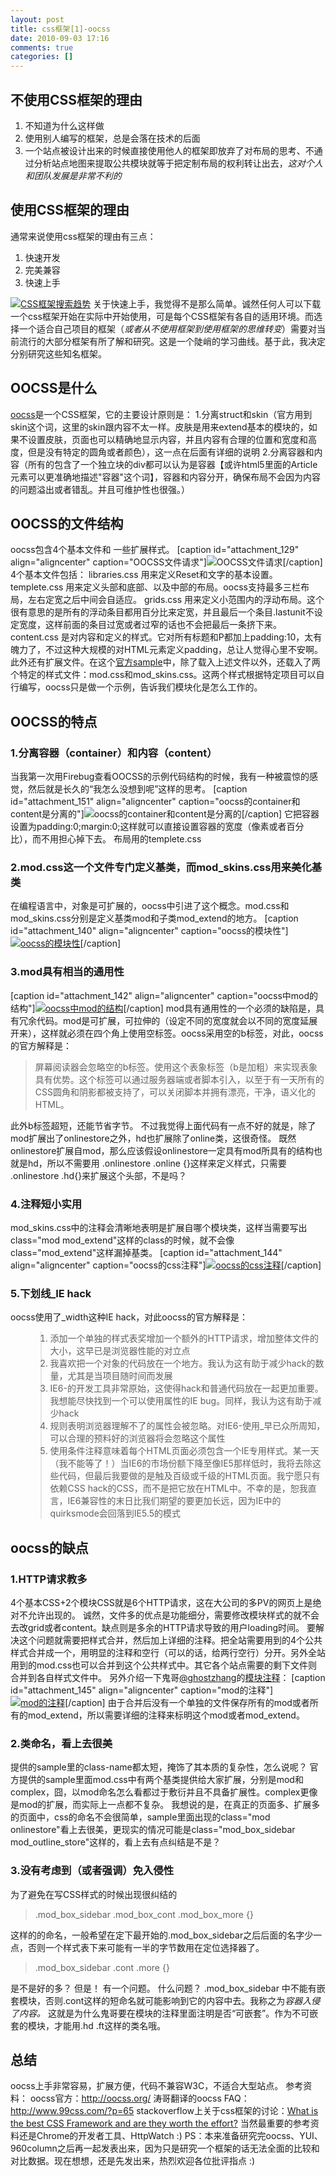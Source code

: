 ```yaml
---
layout: post
title: css框架[1]-oocss
date: 2010-09-03 17:16
comments: true
categories: []
---
```

<h2>不使用CSS框架的理由</h2>
<ol>
	<li>不知道为什么这样做</li>
	<li>使用别人编写的框架，总是会落在技术的后面</li>
	<li>一个站点被设计出来的时候直接使用他人的框架即放弃了对布局的思考、不通过分析站点地图来提取公共模块就等于把定制布局的权利转让出去，<em>这对个人和团队发展是非常不利的</em></li>
</ol>
<h2>使用CSS框架的理由</h2>
通常来说使用css框架的理由有三点：
<ol>
	<li>快速开发</li>
	<li>完美兼容</li>
	<li>快速上手</li>
</ol>

<a href="http://www.google.com/trends?q=css+framework"><img class="aligncenter size-full wp-image-125" title="CSS框架搜索趋势" src="http://yuguo.us/files/2010/08/1.png" alt="CSS框架搜索趋势"   /></a>
关于快速上手，我觉得不是那么简单。诚然任何人可以下载一个css框架开始在实际中开始使用，可是每个CSS框架有各自的适用环境。而选择一个适合自己项目的框架（<em>或者从不使用框架到使用框架的思维转变</em>）需要对当前流行的大部分框架有所了解和研究。这是一个陡峭的学习曲线。基于此，我决定分别研究这些知名框架。
<h2>OOCSS是什么</h2>
<a href="http://oocss.org/" target="_blank">oocss</a>是一个CSS框架，它的主要设计原则是：
1.分离struct和skin（官方用到skin这个词，这里的skin跟内容不太一样。皮肤是用来extend基本的模块的，如果不设置皮肤，页面也可以精确地显示内容，并且内容有合理的位置和宽度和高度，但是没有特定的圆角或者颜色），这一点在后面有详细的说明
2.分离容器和内容（所有的包含了一个独立块的div都可以认为是容器【或许html5里面的Article元素可以更准确地描述"容器"这个词】，容器和内容分开，确保布局不会因为内容的问题溢出或者错乱。并且可维护性也很强。）
<h2>OOCSS的文件结构</h2>
oocss包含4个基本文件和 一些扩展样式。
[caption id="attachment_129" align="aligncenter"  caption="OOCSS文件请求"]<img class="size-full wp-image-129" title="OOCSS文件请求" src="http://yuguo.us/files/2010/09/2010-9-1-16-56-08.png" alt="OOCSS文件请求"   />[/caption]
4个基本文件包括：
libraries.css 用来定义Reset和文字的基本设置。
templete.css 用来定义头部和底部、以及中部的布局。oocss支持最多三栏布局，左右定宽之后中间会自适应。
grids.css 用来定义小范围内的浮动布局。这个很有意思的是所有的浮动条目都用百分比来定宽，并且最后一个条目.lastunit不设定宽度，这样前面的条目过宽或者过窄的话也不会把最后一条挤下来。
content.css 是对内容和定义的样式。它对所有标题和P都加上padding:10，太有魄力了，不过这种大规模的对HTML元素定义padding，总让人觉得心里不安啊。
此外还有扩展文件。在这个<a href="http://oocss.org/velocity/exercise3.html" target="_blank">官方sample</a>中，除了载入上述文件以外，还载入了两个特定的样式文件：mod.css和mod_skins.css。这两个样式根据特定项目可以自行编写，oocss只是做一个示例，告诉我们模块化是怎么工作的。
<h2>OOCSS的特点</h2>
<h3>1.分离容器（container）和内容（content）</h3>
当我第一次用Firebug查看OOCSS的示例代码结构的时候，我有一种被震惊的感觉，然后就是长久的“我怎么没想到呢”这样的思考。
[caption id="attachment_151" align="aligncenter"  caption="oocss的container和content是分离的"]<img class="size-full wp-image-151" title="oocss的container和content是分离的" src="http://yuguo.us/files/2010/09/2010-9-1-17-18-33-copy1.png" alt="oocss的container和content是分离的"   />[/caption]
它把容器设置为padding:0;margin:0;这样就可以直接设置容器的宽度（像素或者百分比），而不用担心掉下去。
布局用的templete.css
<h3>2.mod.css这一个文件专门定义基类，而mod_skins.css用来美化基类</h3>
在编程语言中，对象是可扩展的，oocss中引进了这个概念。mod.css和mod_skins.css分别是定义基类mod和子类mod_extend的地方。
[caption id="attachment_140" align="aligncenter"  caption="oocss的模块性"]<a href="http://yuguo.us/files/2010/09/2010-9-2-20-34-591.png"><img class="size-full wp-image-140" title="oocss的模块性" src="http://yuguo.us/files/2010/09/2010-9-2-20-34-591.png" alt="oocss的模块性"   /></a>[/caption]
<h3>3.mod具有相当的通用性</h3>
[caption id="attachment_142" align="aligncenter"  caption="oocss中mod的结构"]<a href="http://yuguo.us/files/2010/09/2010-9-3-14-27-35.png"><img class="size-full wp-image-142" title="oocss中mod的结构" src="http://yuguo.us/files/2010/09/2010-9-3-14-27-35.png" alt="oocss中mod的结构"   /></a>[/caption]
mod具有通用性的一个必须的缺陷是，具有冗余代码。mod是可扩展，可拉伸的（设定不同的宽度就会以不同的宽度延展开来），这样就必须在四个角上使用空标签。oocss采用空的b标签，对此，oocss的官方解释是：
<blockquote>屏幕阅读器会忽略空的b标签。使用这个表象标签（b是加粗）来实现表象具有优势。这个标签可以通过服务器端或者脚本引入，以至于有一天所有的CSS圆角和阴影都被支持了，可以关闭脚本并拥有漂亮，干净，语义化的HTML。</blockquote>
此外b标签超短，还能节省字节。
不过我觉得上面代码有一点不好的就是，除了mod扩展出了onlinestore之外，hd也扩展除了online类，这很奇怪。
既然onlinestore扩展自mod，那么应该假设onlinestore一定具有mod所具有的结构也就是hd，所以不需要用
.onlinestore .online {}这样来定义样式，只需要
.onlinestore .hd{}来扩展这个头部，不是吗？
<h3>4.注释短小实用</h3>
mod_skins.css中的注释会清晰地表明是扩展自哪个模块类，这样当需要写出class="mod mod_extend"这样的class的时候，就不会像class="mod_extend"这样漏掉基类。
[caption id="attachment_144" align="aligncenter"  caption="oocss的css注释"]<a href="http://yuguo.us/files/2010/09/2010-9-3-15-44-111.png"><img class="size-full wp-image-144" title="oocss的css注释" src="http://yuguo.us/files/2010/09/2010-9-3-15-44-111.png" alt="oocss的css注释"   /></a>[/caption]
<h3>5.下划线_IE hack</h3>
oocss使用了_width这种IE hack，对此oocss的官方解释是：
<ol>
<blockquote>
	<li>添加一个单独的样式表奖增加一个额外的HTTP请求，增加整体文件的大小，这早已是浏览器性能的对立点</li>
	<li>我喜欢把一个对象的代码放在一个地方。我认为这有助于减少hack的数量，尤其是当项目随时间而发展</li>
	<li>IE6-的开发工具非常原始，这使得hack和普通代码放在一起更加重要。我想能尽快找到一个可以使用属性的IE bug。同样，我认为这有助于减少hack</li>
	<li>规则表明浏览器理解不了的属性会被忽略。对IE6-使用_早已众所周知，可以合理的预料好的浏览器将会忽略这个属性</li>
	<li>使用条件注释意味着每个HTML页面必须包含一个IE专用样式。某一天（我不能等了！）当IE6的市场份额下降至像IE5那样低时，我将去除这些代码，但最后我要做的是触及百级或千级的HTML页面。我宁愿只有依赖CSS hack的CSS，而不是把它放在HTML中。不幸的是，恕我直言，IE6兼容性的末日比我们期望的要更加长远，因为IE中的quirksmode会回落到IE5.5的模式</li>
</blockquote>
</ol>
<h2>oocss的缺点</h2>
<h3>1.HTTP请求教多</h3>
4个基本CSS+2个模块CSS就是6个HTTP请求，这在大公司的多PV的网页上是绝对不允许出现的。
诚然，文件多的优点是功能细分，需要修改模块样式的就不会去改grid或者content。缺点则是多余的HTTP请求导致的用户loading时间。
要解决这个问题就需要把样式合并，然后加上详细的注释。把全站需要用到的4个公共样式合并成一个，用明显的注释和空行（可以的话，给两行空行）分开。另外全站用到的mod.css也可以合并到这个公共样式中。其它各个站点需要的剩下文件则合并到各自样式文件中。
另外介绍一下鬼哥<a href="http://t.qq.com/ghostzhang">@ghostzhang</a>的<a href="http://www.cssforest.org/blog/index.php?id=168">模块注释</a>：
[caption id="attachment_145" align="aligncenter"  caption="mod的注释"]<a href="http://yuguo.us/files/2010/09/2010-9-3-16-03-10.png"><img class="size-full wp-image-145" title="mod的注释" src="http://yuguo.us/files/2010/09/2010-9-3-16-03-10.png" alt="mod的注释"   /></a>[/caption]
由于合并后没有一个单独的文件保存所有的mod或者所有的mod_extend，所以需要详细的注释来标明这个mod或者mod_extend。
<h3>2.类命名，看上去很美</h3>
提供的sample里的class-name都太短，掩饰了其本质的复杂性，怎么说呢？
官方提供的sample里面mod.css中有两个基类提供给大家扩展，分别是mod和complex，囧，以mod命名怎么看都过于敷衍并且不具备扩展性。complex更像是mod的扩展，而实际上一点都不复杂。
我想说的是，在真正的页面多、扩展多的页面中，css的命名不会很简单，sample里面出现的class="mod onlinestore"看上去很美，更现实的情况可能是class="mod_box_sidebar mod_outline_store"这样的，看上去有点纠结是不是？
<h3>3.没有考虑到（或者强调）免入侵性</h3>
为了避免在写CSS样式的时候出现很纠结的
<blockquote>.mod_box_sidebar .mod_box_cont .mod_box_more {}</blockquote>
这样的的命名，一般希望在定下最开始的.mod_box_sidebar之后后面的名字少一点，否则一个样式表下来可能有一半的字节数用在定位选择器了。
<blockquote>.mod_box_sidebar .cont .more {}</blockquote>
是不是好的多？
但是！
有一个问题。
什么问题？
.mod_box_sidebar 中不能有嵌套模块，否则.cont这样的短命名就可能影响到它的内容中去。我称之为<em>容器入侵了内容。</em>
这就是为什么鬼哥要在模块的注释里面注明是否“可嵌套”。作为不可嵌套的模块，才能用.hd .ft这样的类名哦。
<h2>总结</h2>
oocss上手非常容易，扩展方便，代码不兼容W3C，不适合大型站点。
参考资料：
oocss官方：<a href="http://oocss.org/">http://oocss.org/</a>
涛哥翻译的oocss FAQ：<a href="http://www.99css.com/?p=65">http://www.99css.com/?p=65</a>
stackoverflow上关于css框架的讨论：<a href="http://stackoverflow.com/questions/203069/what-is-the-best-css-framework-and-are-they-worth-the-effort">What is the best CSS Framework and are they worth the effort?</a>
当然最重要的参考资料还是Chrome的开发者工具、HttpWatch :)
PS：本来准备研究完oocss、YUI、960column之后再一起发表出来，因为只是研究一个框架的话无法全面的比较和对比数据。现在想想，还是先发出来，热烈欢迎各位批评指点 :)
